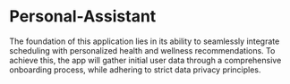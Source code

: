 # Personal-Assistant
The foundation of this application lies in its ability to seamlessly integrate scheduling with personalized health and wellness recommendations. To achieve this, the app will gather initial user data through a comprehensive onboarding process, while adhering to strict data privacy principles.
